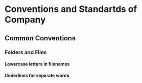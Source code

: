# Conventions and Standartds of Company

## Common Conventions

### Folders and Files

#### Lowercase letters in filenames

#### Underlines for separate words
